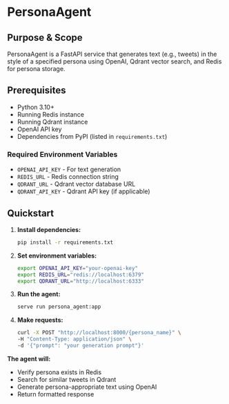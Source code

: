# PersonaAgent

## Purpose & Scope
PersonaAgent is a FastAPI service that generates text (e.g., tweets) in the style of a specified persona using OpenAI, Qdrant vector search, and Redis for persona storage.

## Prerequisites
- Python 3.10+
- Running Redis instance
- Running Qdrant instance
- OpenAI API key
- Dependencies from PyPI (listed in `requirements.txt`)

### Required Environment Variables
- `OPENAI_API_KEY` - For text generation
- `REDIS_URL` - Redis connection string
- `QDRANT_URL` - Qdrant vector database URL
- `QDRANT_API_KEY` - Qdrant API key (if applicable)

## Quickstart
1. **Install dependencies:**
   ```bash
   pip install -r requirements.txt
   ```

2. **Set environment variables:**
   ```bash
   export OPENAI_API_KEY="your-openai-key"
   export REDIS_URL="redis://localhost:6379"
   export QDRANT_URL="http://localhost:6333"
   ```

3. **Run the agent:**
   ```bash
   serve run persona_agent:app
   ```

4. **Make requests:**
   ```bash
   curl -X POST "http://localhost:8000/{persona_name}" \
   -H "Content-Type: application/json" \
   -d '{"prompt": "your generation prompt"}'
   ```

**The agent will:**
- Verify persona exists in Redis
- Search for similar tweets in Qdrant
- Generate persona-appropriate text using OpenAI
- Return formatted response
